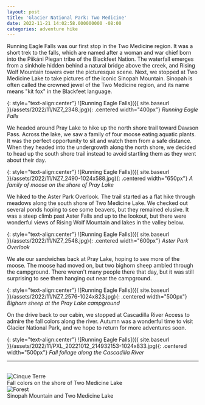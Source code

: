 ```yaml
---
layout: post
title: 'Glacier National Park: Two Medicine'
date: 2022-11-21 14:02:58.000000000 -08:00
categories: adventure hike
---
```


<link rel="stylesheet" href="{{ site.baseurl }}/assets/post-styles.css">

Running Eagle Falls was our first stop in the Two Medicine region. It was a short trek to the falls, which are named after a woman and war chief born into the Piikáni Piegan tribe of the Blackfeet Nation. The waterfall emerges from a sinkhole hidden behind a natural bridge above the creek, and Rising Wolf Mountain towers over the picturesque scene. Next, we stopped at Two Medicine Lake to take pictures of the iconic Sinopah Mountain. Sinopah is often called the crowned jewel of the Two Medicine region, and its name means "kit fox" in the Blackfeet language.

{: style="text-align:center"}
![Running Eagle Falls]({{ site.baseurl }}/assets/2022/11/NZ7_2348.jpg){: .centered width="400px"}
*Running Eagle Falls*

We headed around Pray Lake to hike up the north shore trail toward Dawson Pass. Across the lake, we saw a family of four moose eating aquatic plants. It was the perfect opportunity to sit and watch them from a safe distance. When they headed into the undergrowth along the north shore, we decided to head up the south shore trail instead to avoid startling them as they went about their day.

{: style="text-align:center"}
![Running Eagle Falls]({{ site.baseurl }}/assets/2022/11/NZ7_2490-1024x588.jpg){: .centered width="650px"}
*A family of moose on the shore of Pray Lake*

We hiked to the Aster Park Overlook. The trail started as a flat hike through meadows along the south shore of Two Medicine Lake. We checked out several ponds hoping to see some beavers, but they remained elusive. It was a steep climb past Aster Falls and up to the lookout, but there were wonderful views of Rising Wolf Mountain and lakes in the valley below.

{: style="text-align:center"}
![Running Eagle Falls]({{ site.baseurl }}/assets/2022/11/NZ7_2548.jpg){: .centered width="600px"}
*Aster Park Overlook*

We ate our sandwiches back at Pray Lake, hoping to see more of the moose. The moose had moved on, but two bighorn sheep ambled through the campground. There weren't many people there that day, but it was still surprising to see them hanging out near the campground.

{: style="text-align:center"}
![Running Eagle Falls]({{ site.baseurl }}/assets/2022/11/NZ7_2576-1024x823.jpg){: .centered width="500px"}
*Bighorn sheep at the Pray Lake campground*

On the drive back to our cabin, we stopped at Cascadilla River Access to admire the fall colors along the river. Autumn was a wonderful time to visit Glacier National Park, and we hope to return for more adventures soon.

{: style="text-align:center"}
![Running Eagle Falls]({{ site.baseurl }}/assets/2022/11/PXL_20221012_214932153-1024x833.jpg){: .centered width="500px"}
*Fall foliage along the Cascadilla River*

---
<br>
<div class="responsive">
  <div class="gallery">
    <img src="{{ site.baseurl }}/assets/2022/11/NZ7_2386.jpg" alt="Cinque Terre">
    <div class="description">Fall colors on the shore of Two Medicine Lake</div>
  </div>
</div>
<div class="responsive">
  <div class="gallery">
    <img src="{{ site.baseurl }}/assets/2022/11/NZ7_2374.jpg" alt="Forest">
    <div class="description">Sinopah Mountain and Two Medicine Lake</div>
  </div>
</div>
<div class="clearfix"></div>
